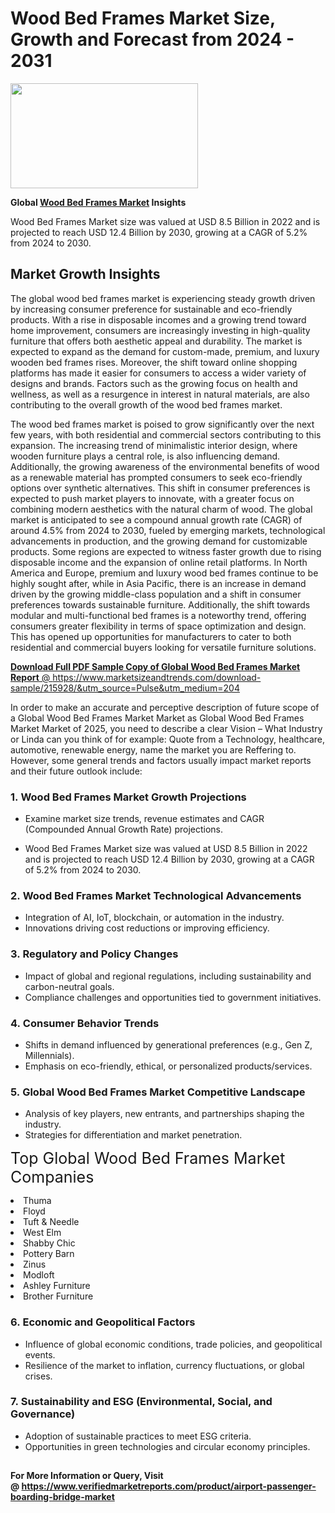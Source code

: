 <H1>Wood Bed Frames Market Size, Growth and Forecast from 2024 - 2031</H1><img class="aligncenter size-medium wp-image-584254" src="https://thirdeyenews.in/wp-content/uploads/2024/09/Global-Market-Research-300x168.jpeg" alt="" width="300" height="168" /><p><strong>Global&nbsp;<a href="https://www.marketsizeandtrends.com/download-sample/215928/&amp;utm_source=Pulse&amp;utm_medium=204">Wood Bed Frames Market</a> Insights</strong></p><p>Wood Bed Frames Market size was valued at USD 8.5 Billion in 2022 and is projected to reach USD 12.4 Billion by 2030, growing at a CAGR of 5.2% from 2024 to 2030.</p><p><h2>Market Growth Insights</h2> <p>The global wood bed frames market is experiencing steady growth driven by increasing consumer preference for sustainable and eco-friendly products. With a rise in disposable incomes and a growing trend toward home improvement, consumers are increasingly investing in high-quality furniture that offers both aesthetic appeal and durability. The market is expected to expand as the demand for custom-made, premium, and luxury wooden bed frames rises. Moreover, the shift toward online shopping platforms has made it easier for consumers to access a wider variety of designs and brands. Factors such as the growing focus on health and wellness, as well as a resurgence in interest in natural materials, are also contributing to the overall growth of the wood bed frames market. <a href="#"></a></p> <p>The wood bed frames market is poised to grow significantly over the next few years, with both residential and commercial sectors contributing to this expansion. The increasing trend of minimalistic interior design, where wooden furniture plays a central role, is also influencing demand. Additionally, the growing awareness of the environmental benefits of wood as a renewable material has prompted consumers to seek eco-friendly options over synthetic alternatives. This shift in consumer preferences is expected to push market players to innovate, with a greater focus on combining modern aesthetics with the natural charm of wood. The global market is anticipated to see a compound annual growth rate (CAGR) of around 4.5% from 2024 to 2030, fueled by emerging markets, technological advancements in production, and the growing demand for customizable products. Some regions are expected to witness faster growth due to rising disposable income and the expansion of online retail platforms. In North America and Europe, premium and luxury wood bed frames continue to be highly sought after, while in Asia Pacific, there is an increase in demand driven by the growing middle-class population and a shift in consumer preferences towards sustainable furniture. Additionally, the shift towards modular and multi-functional bed frames is a noteworthy trend, offering consumers greater flexibility in terms of space optimization and design. This has opened up opportunities for manufacturers to cater to both residential and commercial buyers looking for versatile furniture solutions. <a href="#"></p><p><span class=""><strong>Download Full PDF Sample Copy of Global Wood Bed Frames Market Report</strong> @ <a href="https://www.marketsizeandtrends.com/download-sample/215928/&amp;utm_source=Pulse&amp;utm_medium=204" target="_blank">https://www.marketsizeandtrends.com/download-sample/215928/&amp;utm_source=Pulse&amp;utm_medium=204</a></span></p><p>In order to make an accurate and perceptive description of future scope of a Global&nbsp;Wood Bed Frames Market Market as Global&nbsp;Wood Bed Frames Market Market of 2025, you need to describe a clear Vision &ndash; What Industry or Linda can you think of for example: Quote from a Technology, healthcare, automotive, renewable energy, name the market you are Reffering to. However, some general trends and factors usually impact market reports and their future outlook include:</p><h3>1.&nbsp;<strong>Wood Bed Frames Market Growth Projections</strong></h3><ul><li>Examine market size trends, revenue estimates and CAGR (Compounded Annual Growth Rate) projections.</li><li><p>Wood Bed Frames Market size was valued at USD 8.5 Billion in 2022 and is projected to reach USD 12.4 Billion by 2030, growing at a CAGR of 5.2% from 2024 to 2030.</p></li></ul><h3>2.&nbsp;<strong>Wood Bed Frames Market Technological Advancements</strong></h3><ul><li>Integration of AI, IoT, blockchain, or automation in the industry.</li><li>Innovations driving cost reductions or improving efficiency.</li></ul><h3>3.&nbsp;<strong>Regulatory and Policy Changes</strong></h3><ul><li>Impact of global and regional regulations, including sustainability and carbon-neutral goals.</li><li>Compliance challenges and opportunities tied to government initiatives.</li></ul><h3>4.&nbsp;<strong>Consumer Behavior Trends</strong></h3><ul><li>Shifts in demand influenced by generational preferences (e.g., Gen Z, Millennials).</li><li>Emphasis on eco-friendly, ethical, or personalized products/services.</li></ul><h3>5.&nbsp;<strong>Global Wood Bed Frames Market Competitive Landscape</strong></h3><ul><li>Analysis of key players, new entrants, and partnerships shaping the industry.</li><li>Strategies for differentiation and market penetration.</li></ul><p data-pm-slice="1 1 []"><span style="color: inherit; font-family: inherit; font-size: 25px;">Top Global Wood Bed Frames Market Companies</span></p><div class="" data-test-id=""><p><li>Thuma</li><li> Floyd</li><li> Tuft & Needle</li><li> West Elm</li><li> Shabby Chic</li><li> Pottery Barn</li><li> Zinus</li><li> Modloft</li><li> Ashley Furniture</li><li> Brother Furniture</li></p></div><h3>6.&nbsp;<strong>Economic and Geopolitical Factors</strong></h3><ul><li>Influence of global economic conditions, trade policies, and geopolitical events.</li><li>Resilience of the market to inflation, currency fluctuations, or global crises.</li></ul><h3>7.&nbsp;<strong>Sustainability and ESG (Environmental, Social, and Governance)</strong></h3><ul><li>Adoption of sustainable practices to meet ESG criteria.</li><li>Opportunities in green technologies and circular economy principles.</li></ul><h2><strong style="font-size: 14px;">For More Information or Query, Visit @&nbsp;</strong><a style="background-color: #ffffff; font-size: 14px;" href="https://www.marketsizeandtrends.com/report/wood-bed-frames-market/" target="_blank">https://www.verifiedmarketreports.com/product/airport-passenger-boarding-bridge-market</a></h2>

